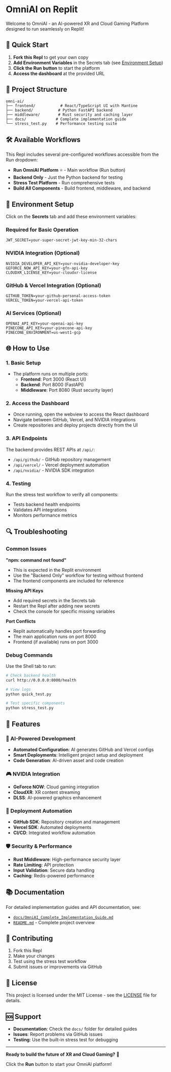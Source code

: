 
# OmniAI on Replit

Welcome to OmniAI - an AI-powered XR and Cloud Gaming Platform designed to run seamlessly on Replit!

## 🚀 Quick Start

1. **Fork this Repl** to get your own copy
2. **Add Environment Variables** in the Secrets tab (see [Environment Setup](#environment-setup))
3. **Click the Run button** to start the platform
4. **Access the dashboard** at the provided URL

## 📁 Project Structure

```
omni-ai/
├── frontend/           # React/TypeScript UI with Mantine
├── backend/           # Python FastAPI backend
├── middleware/        # Rust security and caching layer
├── docs/             # Complete implementation guide
└── stress_test.py    # Performance testing suite
```

## 🛠️ Available Workflows

This Repl includes several pre-configured workflows accessible from the Run dropdown:

- **Run OmniAI Platform** ⭐ - Main workflow (Run button)
- **Backend Only** - Just the Python backend for testing
- **Stress Test Platform** - Run comprehensive tests
- **Build All Components** - Build frontend, middleware, and backend

## 🔧 Environment Setup

Click on the **Secrets** tab and add these environment variables:

### Required for Basic Operation
```
JWT_SECRET=your-super-secret-jwt-key-min-32-chars
```

### NVIDIA Integration (Optional)
```
NVIDIA_DEVELOPER_API_KEY=your-nvidia-developer-key
GEFORCE_NOW_API_KEY=your-gfn-api-key
CLOUDXR_LICENSE_KEY=your-cloudxr-license
```

### GitHub & Vercel Integration (Optional)
```
GITHUB_TOKEN=your-github-personal-access-token
VERCEL_TOKEN=your-vercel-api-token
```

### AI Services (Optional)
```
OPENAI_API_KEY=your-openai-api-key
PINECONE_API_KEY=your-pinecone-api-key
PINECONE_ENVIRONMENT=us-west1-gcp
```

## 🌐 How to Use

### 1. Basic Setup
- The platform runs on multiple ports:
  - **Frontend**: Port 3000 (React UI)
  - **Backend**: Port 8000 (FastAPI)
  - **Middleware**: Port 8080 (Rust security layer)

### 2. Access the Dashboard
- Once running, open the webview to access the React dashboard
- Navigate between GitHub, Vercel, and NVIDIA integrations
- Create repositories and deploy projects directly from the UI

### 3. API Endpoints
The backend provides REST APIs at `/api/`:
- `/api/github/` - GitHub repository management
- `/api/vercel/` - Vercel deployment automation
- `/api/nvidia/` - NVIDIA SDK integration

### 4. Testing
Run the stress test workflow to verify all components:
- Tests backend health endpoints
- Validates API integrations
- Monitors performance metrics

## 🔍 Troubleshooting

### Common Issues

**"npm: command not found"**
- This is expected in the Replit environment
- Use the "Backend Only" workflow for testing without frontend
- The frontend components are included for reference

**Missing API Keys**
- Add required secrets in the Secrets tab
- Restart the Repl after adding new secrets
- Check the console for specific missing variables

**Port Conflicts**
- Replit automatically handles port forwarding
- The main application runs on port 8000
- Frontend (if available) runs on port 3000

### Debug Commands
Use the Shell tab to run:
```bash
# Check backend health
curl http://0.0.0.0:8000/health

# View logs
python quick_test.py

# Test specific components
python stress_test.py
```

## 📖 Features

### 🤖 AI-Powered Development
- **Automated Configuration**: AI generates GitHub and Vercel configs
- **Smart Deployments**: Intelligent project setup and deployment
- **Code Generation**: AI-driven asset and code creation

### 🎮 NVIDIA Integration
- **GeForce NOW**: Cloud gaming integration
- **CloudXR**: XR content streaming
- **DLSS**: AI-powered graphics enhancement

### 🔗 Deployment Automation
- **GitHub SDK**: Repository creation and management
- **Vercel SDK**: Automated deployments
- **CI/CD**: Integrated workflow automation

### 🛡️ Security & Performance
- **Rust Middleware**: High-performance security layer
- **Rate Limiting**: API protection
- **Input Validation**: Secure data handling
- **Caching**: Redis-powered performance

## 📚 Documentation

For detailed implementation guides and API documentation, see:
- [`docs/OmniAI_Complete_Implementation_Guide.md`](docs/OmniAI_Complete_Implementation_Guide.md)
- [`README.md`](README.md) - Complete project overview

## 🤝 Contributing

1. Fork this Repl
2. Make your changes
3. Test using the stress test workflow
4. Submit issues or improvements via GitHub

## 📄 License

This project is licensed under the MIT License - see the [LICENSE](LICENSE) file for details.

## 🆘 Support

- **Documentation**: Check the `docs/` folder for detailed guides
- **Issues**: Report problems via GitHub issues
- **Testing**: Use the built-in stress test for debugging

---

**Ready to build the future of XR and Cloud Gaming?** 🚀

Click the **Run** button to start your OmniAI platform!
